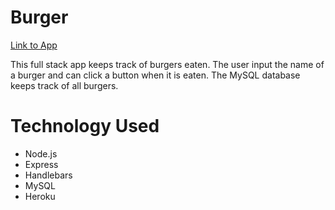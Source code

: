 # Burger

[Link to App](https://evening-brook-53176.herokuapp.com/)

This full stack app keeps track of burgers eaten. The user input the name of a burger and can click a button when it is eaten. The MySQL database keeps track of all burgers.

# Technology Used
* Node.js
* Express
* Handlebars
* MySQL
* Heroku